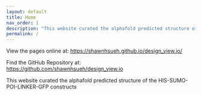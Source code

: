 ```yaml
---
layout: default
title: Home
nav_order: 1
description: "This website curated the alphafold predicted structure of the HIS-SUMO-POI-LINKER-GFP constructs"
permalink: /
---
```


<p>View the pages online at: <a href="https://shawnhsueh.github.io/design_view.io/">https://shawnhsueh.github.io/design_view.io/</a></p>

<p>Find the GitHub Repository at: <a href="https://github.com/shawnhsueh/design_view.io">https://github.com/shawnhsueh/design_view.io</a></p>

This website curated the alphafold predicted structure of the HIS-SUMO-POI-LINKER-GFP constructs
